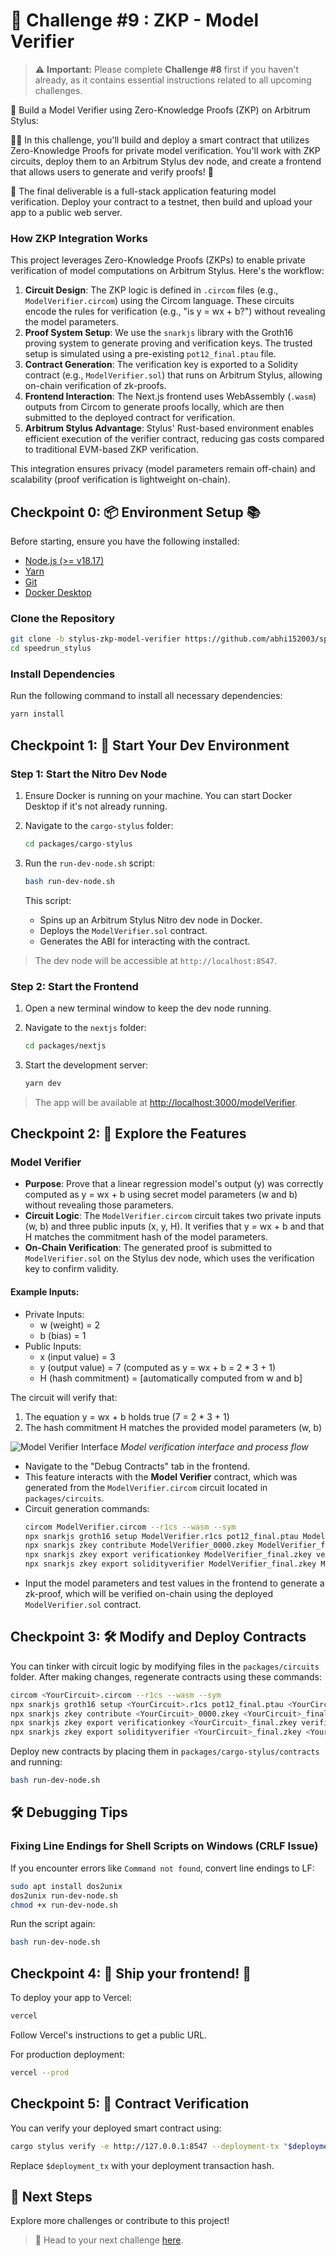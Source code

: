 # 🚩 Challenge #9 : ZKP - Model Verifier

> ⚠️ **Important:** Please complete **Challenge #8** first if you haven't already, as it contains essential instructions related to all upcoming challenges.

🎫 Build a Model Verifier using Zero-Knowledge Proofs (ZKP) on Arbitrum Stylus:

👷‍♀️ In this challenge, you'll build and deploy a smart contract that utilizes Zero-Knowledge Proofs for private model verification. You'll work with ZKP circuits, deploy them to an Arbitrum Stylus dev node, and create a frontend that allows users to generate and verify proofs! 🚀

🌟 The final deliverable is a full-stack application featuring model verification. Deploy your contract to a testnet, then build and upload your app to a public web server.

### How ZKP Integration Works
This project leverages Zero-Knowledge Proofs (ZKPs) to enable private verification of model computations on Arbitrum Stylus. Here's the workflow:

1. **Circuit Design**: The ZKP logic is defined in `.circom` files (e.g., `ModelVerifier.circom`) using the Circom language. These circuits encode the rules for verification (e.g., "is y = wx + b?") without revealing the model parameters.
2. **Proof System Setup**: We use the `snarkjs` library with the Groth16 proving system to generate proving and verification keys. The trusted setup is simulated using a pre-existing `pot12_final.ptau` file.
3. **Contract Generation**: The verification key is exported to a Solidity contract (e.g., `ModelVerifier.sol`) that runs on Arbitrum Stylus, allowing on-chain verification of zk-proofs.
4. **Frontend Interaction**: The Next.js frontend uses WebAssembly (`.wasm`) outputs from Circom to generate proofs locally, which are then submitted to the deployed contract for verification.
5. **Arbitrum Stylus Advantage**: Stylus' Rust-based environment enables efficient execution of the verifier contract, reducing gas costs compared to traditional EVM-based ZKP verification.

This integration ensures privacy (model parameters remain off-chain) and scalability (proof verification is lightweight on-chain).

## Checkpoint 0: 📦 Environment Setup 📚

Before starting, ensure you have the following installed:

- [Node.js (>= v18.17)](https://nodejs.org/en/download/)
- [Yarn](https://classic.yarnpkg.com/en/docs/install/)
- [Git](https://git-scm.com/downloads)
- [Docker Desktop](https://www.docker.com/products/docker-desktop)

### Clone the Repository

```bash
git clone -b stylus-zkp-model-verifier https://github.com/abhi152003/speedrun_stylus.git
cd speedrun_stylus
```

### Install Dependencies

Run the following command to install all necessary dependencies:

```bash
yarn install
```

## Checkpoint 1: 🚀 Start Your Dev Environment

### Step 1: Start the Nitro Dev Node

1. Ensure Docker is running on your machine. You can start Docker Desktop if it's not already running.
2. Navigate to the `cargo-stylus` folder:
   ```bash
   cd packages/cargo-stylus
   ```

3. Run the `run-dev-node.sh` script:
   ```bash
   bash run-dev-node.sh
   ```
   This script:
   - Spins up an Arbitrum Stylus Nitro dev node in Docker.
   - Deploys the `ModelVerifier.sol` contract.
   - Generates the ABI for interacting with the contract.

> The dev node will be accessible at `http://localhost:8547`.

### Step 2: Start the Frontend

1. Open a new terminal window to keep the dev node running.
2. Navigate to the `nextjs` folder:
   ```bash
   cd packages/nextjs
   ```

3. Start the development server:
   ```bash
   yarn dev
   ```

> The app will be available at [http://localhost:3000/modelVerifier](http://localhost:3000/modelVerifier).

## Checkpoint 2: 💫 Explore the Features

### Model Verifier

- **Purpose**: Prove that a linear regression model's output (y) was correctly computed as y = wx + b using secret model parameters (w and b) without revealing those parameters.
- **Circuit Logic**: The `ModelVerifier.circom` circuit takes two private inputs (w, b) and three public inputs (x, y, H). It verifies that y = wx + b and that H matches the commitment hash of the model parameters.
- **On-Chain Verification**: The generated proof is submitted to `ModelVerifier.sol` on the Stylus dev node, which uses the verification key to confirm validity.

#### Example Inputs:
- Private Inputs:
  - w (weight) = 2
  - b (bias) = 1
- Public Inputs:
  - x (input value) = 3
  - y (output value) = 7 (computed as y = wx + b = 2 * 3 + 1)
  - H (hash commitment) = [automatically computed from w and b]

The circuit will verify that:
1. The equation y = wx + b holds true (7 = 2 * 3 + 1)
2. The hash commitment H matches the provided model parameters (w, b)

![Model Verifier Interface](https://github.com/user-attachments/assets/9192372d-bb8e-41a5-a384-5c726e2a6eb9)
*Model verification interface and process flow*

- Navigate to the "Debug Contracts" tab in the frontend.
- This feature interacts with the **Model Verifier** contract, which was generated from the `ModelVerifier.circom` circuit located in `packages/circuits`.
- Circuit generation commands:
  ```bash
  circom ModelVerifier.circom --r1cs --wasm --sym
  npx snarkjs groth16 setup ModelVerifier.r1cs pot12_final.ptau ModelVerifier_0000.zkey
  npx snarkjs zkey contribute ModelVerifier_0000.zkey ModelVerifier_final.zkey --name="Contributor" -v
  npx snarkjs zkey export verificationkey ModelVerifier_final.zkey verification_key.json
  npx snarkjs zkey export solidityverifier ModelVerifier_final.zkey ModelVerifier.sol
  ```
- Input the model parameters and test values in the frontend to generate a zk-proof, which will be verified on-chain using the deployed `ModelVerifier.sol` contract.

## Checkpoint 3: 🛠 Modify and Deploy Contracts

You can tinker with circuit logic by modifying files in the `packages/circuits` folder. After making changes, regenerate contracts using these commands:

```bash
circom <YourCircuit>.circom --r1cs --wasm --sym
npx snarkjs groth16 setup <YourCircuit>.r1cs pot12_final.ptau <YourCircuit>_0000.zkey
npx snarkjs zkey contribute <YourCircuit>_0000.zkey <YourCircuit>_final.zkey --name="Contributor" -v
npx snarkjs zkey export verificationkey <YourCircuit>_final.zkey verification_key.json
npx snarkjs zkey export solidityverifier <YourCircuit>_final.zkey <YourCircuit>.sol
```

Deploy new contracts by placing them in `packages/cargo-stylus/contracts` and running:

```bash
bash run-dev-node.sh
```

## 🛠️ Debugging Tips

### Fixing Line Endings for Shell Scripts on Windows (CRLF Issue)

If you encounter errors like `Command not found`, convert line endings to LF:

```bash
sudo apt install dos2unix
dos2unix run-dev-node.sh
chmod +x run-dev-node.sh
```

Run the script again:
```bash
bash run-dev-node.sh
```

## Checkpoint 4: 🚢 Ship your frontend! 🚁

To deploy your app to Vercel:

```bash
vercel
```

Follow Vercel's instructions to get a public URL.

For production deployment:
```bash
vercel --prod
```

## Checkpoint 5: 📜 Contract Verification

You can verify your deployed smart contract using:

```bash
cargo stylus verify -e http://127.0.0.1:8547 --deployment-tx "$deployment_tx"
```

Replace `$deployment_tx` with your deployment transaction hash.

## 🏁 Next Steps

Explore more challenges or contribute to this project!

> 🏃 Head to your next challenge [here](https://speedrun-stylus.vercel.app/challenge/zkp-public-doc-verifier).